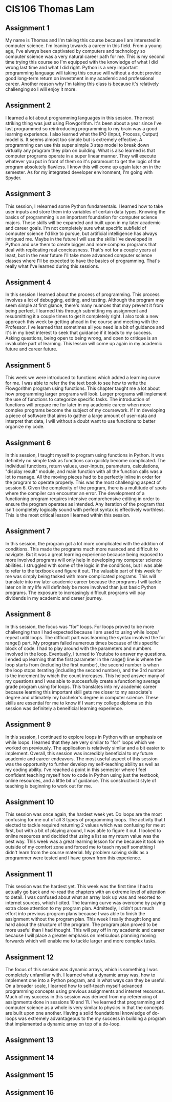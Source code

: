 # CIS106 Thomas Lam

## Assignment 1

My name is Thomas and I'm taking this course because I am interested in computer science. I'm leaning towards a career in this field. From a young age, I've always been captivated by computers and technology so computer science was a very natural career path for me. This is my second time trying this course so I'm equipped with the knowledge of what I did wrong last time and what I did right. Python is a very important programming language will taking this course will without a doubt provide good long-term return on investment in my academic and professional career. Another reason why I'm taking this class is because it's relatively challenging so I will enjoy it more.

## Assignment 2

I learned a lot about programming languages in this session. The most striking thing was just using Flowgorithm. It's been about a year since I've last programmed so reintroducing programming to my brain was a good learning experience. I also learned what the IPO (Input, Process, Output) model is. It seems almost too simple but is extremely effective. A programming can use this super simple 3 step model to break down virtually any program they plan on building. What is also learned is that computer programs operate in a super linear manner. They will execute whatever you put in front of them so it's paramount to get the logic of the program absolutely flawless. I know this will come up again later on in the semester. As for my integrated developer environment, I'm going with Spyder.

## Assignment 3

This session, I relearned some Python fundamentals. I learned how to take user inputs and store them into variables of certain data types. Knowing the basics of programming is an important foundation for computer science majors. These skills will be expanded and built upon in my later academic and career goals. I'm not completely sure what specific subfield of computer science I'd like to pursue, but artificial intelligence has always intrigued me. Maybe in the future I will use the skills I've developed in Python and use them to create bigger and more complex programs that deal with replicating real conciousness. That's not for a couple years at least, but in the near future I'll take more advanced computer science classes where I'll be expected to have the basics of programming. That's really what I've learned during this sessions.

## Assignment 4

In this session I learned about the process of programming. This process involves a lot of debugging, editing, and testing. Although the program may seem simple at first glance, there's many nuances that may prevent it from being perfect. I learned this through submitting my assignment and resubmitting it a couple times to get it completely right. I also took a new approach this week by getting ahead in the course and meeting with the Professor. I've learned that sometimes all you need is a bit of guidance and it's in my best interest to seek that guidance if it leads to my success. Asking questions, being open to being wrong, and open to critique is an invaluable part of learning. This lesson will come up again in my academic future and career future.

## Assignment 5

This week we were introduced to functions which added a learning curve for me. I was able to refer the the text book to see how to write the Flowgorithm program using functions. This chapter taught me a lot about how programming larger programs will look. Larger programs will implement the use of functions to categorize specific tasks. The introduction of functions will prepare me for later in my academic career when more complex programs become the subject of my coursework. If I'm developing a piece of software that aims to gather a large amount of user-data and interpret that data, I will without a doubt want to use functions to better organize my code.

## Assignment 6

In this session, I taught myself to program using functions in Python. It was definitely no simple task as functions can quickly become complicated. The individual functions, return values, user-inputs, parameters, calculations, "display result" module, and main function with all the function calls was a lot to manage. All the moving pieces had to be perfectly inline in order for the program to operate properly. This was the most challenging aspect of session 6. Given the complexity of the program, there is a multitude of spots where the compiler can encounter an error. The development of a functioning program requires intensive comprehensive editing in order to ensure the program operates as intended. Any iteration of the program that isn't completely logically sound with perfect syntax is effectively worthless. This is the most critical lesson I learned within this session. 

## Assignment 7

In this session, the program got a lot more complicated with the addition of conditions. This made the programs much more nuanced and difficult to navigate. But it was a great learning experience because being exposed to more involved programs will only help in developing my computer science abilities. I struggled with some of the logic in the conditions, but I was able to refer to the textbook and figure it out. The valuable part of this week for me was simply being tasked with more complicated programs. This will translate into my later academic career because the programs I will tackle later on in my life will definitely be more involved than just basic Python programs. The exposure to increasingly difficult programs will pay dividends in my academic and career journey.

## Assignment 8

In this session, the focus was "for" loops. For loops proved to be more challenging than I had expected because I am used to using while loops/ repeat until loops. The difficult part was learning the syntax involved the for range() part. My program failed numerous times because of this specific block of code. I had to play around with the parameters and numbers involved in the loop. Eventually, I turned to Youtube to answer my questions. I ended up learning that the first parameter in the range() line is where the loop starts from (including the first number), the second number is when the loop stops iterating (including the second number), and the 3rd number is the increment by which the count increases. This helped answer many of my questions and I was able to successfully create a functioning average grade program using for loops. This translates into my academic career because learning this important skill gets me closer to my associate's degree and ultimately my bachelor's degree in computer science. These skills are essential for me to know if I want my college diploma so this session was definitely a beneificial learning experience.

## Assignment 9

In this session, I continued to explore loops in Python with an emphasis on while loops. I learned that they are very similar to "for" loops which we worked on previously. The application is relatively similar and a bit easier to implement. Overall, this session was incredibly beneficial to my future academic and career endeavors. The most useful aspect of this session was the opportunity to further develop my self-teaching ability as well as my coding ability. I've reached a point in this semester where I feel confident teaching myself how to code in Python using just the textbook, online resources, and a little bit of guidance. This constructivist style of teaching is beginning to work out for me.

## Assignment 10

This session was once again, the hardest week yet. Do loops are the most confusing for me out of all 3 types of programming loops. The activity that I elected to tackle required returning 2 values which was confusing for me at first, but with a bit of playing around, I was able to figure it out. I looked to online resources and decided that using a list as my return value was the best way. This week was a great learning lesson for me because it took me outside of my comfort zone and forced me to teach myself something I didn't learn from the course material. My problem solving skills as a programmer were tested and I have grown from this experience.

## Assignment 11

This session was the hardest yet. This week was the first time I had to actually go back and re-read the chapters with an extreme level of attention to detail. I was confused about what an array look up was and resorted to internet sources, which I cited. The learning curve was overcome by paying extra close attention to my program plan. Admittedly, I didn't put much effort into previous program plans because I was able to finish the assignment without the program plan. This week I really thought long and hard about the structure of the program. The program plan proved to be more useful than I had thought. This will pay off in my academic and career because I will place a greater emphasis on meticulous planning moving forwards which will enable me to tackle larger and more complex tasks.

## Assignment 12

The focus of this session was dynamic arrays, which is something I was completely unfamiliar with. I learned what a dynamic array was, how to implement one into a Python program, and in what ways can they be useful. On a broader scale, I learned how to self-teach myself advanced programming concepts using previous assignments and internet resources. Much of my success in this session was derived from my referencing of assignments done in sessions 10 and 11. I've learned that programming and computer science as a whole is very similar to physics in that the concepts are built upon one another. Having a solid foundational knowledge of do-loops was extremely advantageous to the my success in building a program that implemented a dynamic array on top of a do-loop.

## Assignment 13

## Assignment 14

## Assignment 15

## Assignment 16




